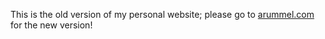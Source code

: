 This is the old version of my personal website; please go to [arummel.com](https://www.arummel.com) for the new version!